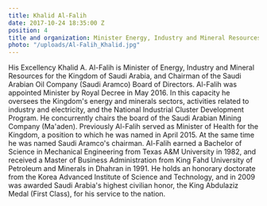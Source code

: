 ```yaml
---
title: Khalid Al-Falih
date: 2017-10-24 18:35:00 Z
position: 4
title and organization: Minister Energy, Industry and Mineral Resources Saudi Arabia
photo: "/uploads/Al-Falih_Khalid.jpg"
---
```


His Excellency Khalid A. Al-Falih is Minister of Energy, Industry and Mineral Resources for the Kingdom of Saudi Arabia, and Chairman of the Saudi Arabian Oil Company (Saudi Aramco) Board of Directors. Al-Falih was appointed Minister by Royal Decree in May 2016. In this capacity he oversees the Kingdom's energy and minerals sectors, activities related to industry and electricity, and the National Industrial Cluster Development Program. He concurrently chairs the board of the Saudi Arabian Mining Company (Ma'aden). Previously Al-Falih served as Minister of Health for the Kingdom, a position to which he was named in April 2015. At the same time he was named Saudi Aramco's chairman. Al-Falih earned a Bachelor of Science in Mechanical Engineering from Texas A&M University in 1982, and received a Master of Business Administration from King Fahd University of Petroleum and Minerals in Dhahran in 1991. He holds an honorary doctorate from the Korea Advanced Institute of Science and Technology, and in 2009 was awarded Saudi Arabia's highest civilian honor, the King Abdulaziz Medal (First Class), for his service to the nation.
